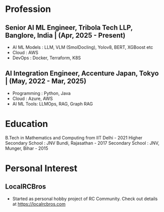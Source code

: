 # Profession
## Senior AI ML Engineer, Tribola Tech LLP, Banglore, India | (Apr, 2025 - Present)
- AI ML Models : LLM, VLM (SmolDocling), Yolov8, BERT, XGBoost etc
- Cloud : AWS
- DevOps : Docker, Terraform, K8S

## AI Integration Engineer, Accenture Japan, Tokyo | (May, 2022 - Mar, 2025)
- Programming : Python, Java
- Cloud : Azure, AWS
- AI ML Tools: LLMOps, RAG, Graph RAG 


# Education
B.Tech in Mathematics and Computing from IIT Delhi - 2021
Higher Secondary School : JNV Bundi, Rajasathan - 2017
Secondary School : JNV, Munger, Bihar - 2015

# Personal Interest
## LocalRCBros
- Started as personal hobby project of RC Community. Check out details at https://localrcbros.com 

